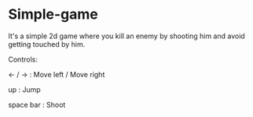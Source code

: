 # Simple-game

It's a simple 2d game where you kill an enemy by shooting him and avoid getting touched by him.

Controls:

<- / -> : Move left / Move right

up : Jump

space bar : Shoot
